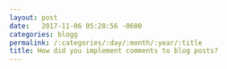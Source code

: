 ```yaml
---
layout: post
date:   2017-11-06 05:28:56 -0600
categories: blogg
permalink: /:categories/:day/:month/:year/:title
title: How did you implement comments to blog posts?
---
```

